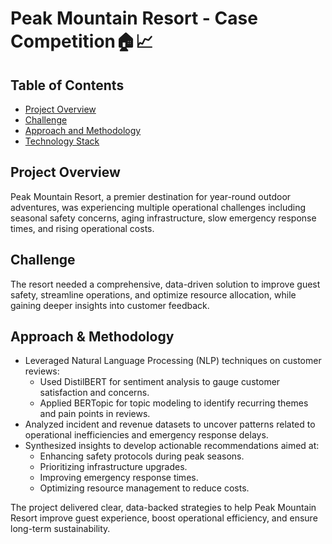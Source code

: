 # Peak Mountain Resort - Case Competition🏠📈

## Table of Contents
- [Project Overview](#project-overview)
- [Challenge](#challenge)
- [Approach and Methodology](#approach-&-methodology)
- [Technology Stack](#tech-stack)

## Project Overview

Peak Mountain Resort, a premier destination for year-round outdoor adventures, was experiencing multiple operational challenges including seasonal safety concerns, aging infrastructure, slow emergency response times, and rising operational costs.

## Challenge

The resort needed a comprehensive, data-driven solution to improve guest safety, streamline operations, and optimize resource allocation, while gaining deeper insights into customer feedback.

## Approach & Methodology

- Leveraged Natural Language Processing (NLP) techniques on customer reviews:
    - Used DistilBERT for sentiment analysis to gauge customer satisfaction and concerns.
    - Applied BERTopic for topic modeling to identify recurring themes and pain points in reviews.
- Analyzed incident and revenue datasets to uncover patterns related to operational inefficiencies and emergency response delays.
- Synthesized insights to develop actionable recommendations aimed at:
    - Enhancing safety protocols during peak seasons.
    - Prioritizing infrastructure upgrades.
    - Improving emergency response times.
    - Optimizing resource management to reduce costs.
 
The project delivered clear, data-backed strategies to help Peak Mountain Resort improve guest experience, boost operational efficiency, and ensure long-term sustainability.

